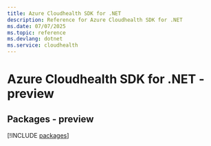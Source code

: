 ```yaml
---
title: Azure Cloudhealth SDK for .NET
description: Reference for Azure Cloudhealth SDK for .NET
ms.date: 07/07/2025
ms.topic: reference
ms.devlang: dotnet
ms.service: cloudhealth
---
```

# Azure Cloudhealth SDK for .NET - preview
## Packages - preview
[!INCLUDE [packages](cloudhealth-index.md)]